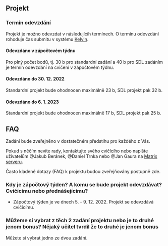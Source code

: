 ## Projekt


### Termín odevzdání

Projekt je možno odevzdat v následujícíh termínech.
O termínu odevzdání rohoduje čas submitu v systému [Kelvin](https://kelvin.cs.vsb.cz).


#### Odevzdáno v zápočtovém týdnu

Pro plný počet bodů, tj. 30 b pro standardní zadání a 40 b pro SDL zadáním je termín odevzdání na cvičení v zápočtovém týdnu.


#### Odevzdáno do 30. 12. 2022

Standardní projekt bude ohodnocen maximálně 23 b, SDL projekt pak 32 b.


#### Odevzdáno do 6. 1. 2023

Standardní projekt bude ohodnocen maximálně 17 b, SDL projekt pak 25 b.


## FAQ

Zadání bude zveřejněno v dostatečném předstihu pro každého z Vás.

<!--
You can find your assignment [here](https://upr.cs.vsb.cz/projects).
You can choose between two assignments (either an application or an SDL-based game).
-->

Pokud s něčím nevíte rady, kontaktujte svého cvičícího nebo napište uživatelům @Jakub Beránek, @Daniel Trnka nebo @Jan Gaura na [Matrix serveru](https://upr-vsb.slack.com).

Často kladené dotazy (FAQ) k projektu budou zveřejňovány postupně zde.

### Kdy je zápočtový týden? A komu se bude projekt odevzdávat? Cvičícímu nebo přednášejícímu?

- Zápočtový týden je ve dnech 5. - 9. 12. 2022. Projekt se odevzdává cvičícímu.

### Můžeme si vybrat z těch 2 zadání projektu nebo je to druhé jenom bonus? Nějaký učitel tvrdil že to druhé je jenom bonus

Můžete si vybrat jedno ze dvou zadání.
